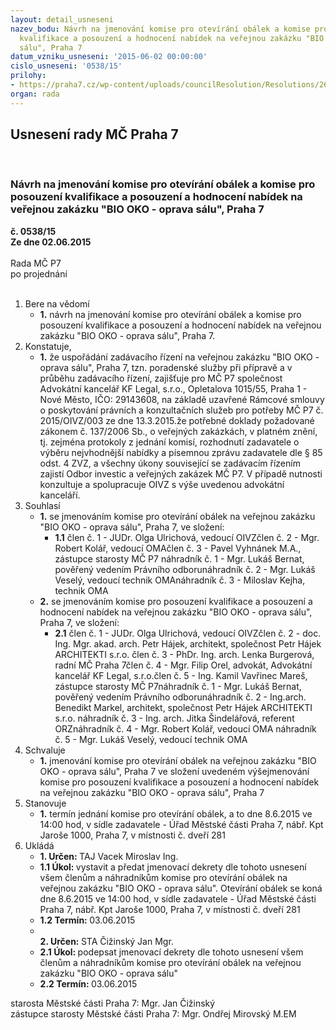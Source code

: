 ```yaml
---
layout: detail_usneseni
nazev_bodu: Návrh na jmenování komise pro otevírání obálek a komise pro posouzení
  kvalifikace a posouzení a hodnocení nabídek na veřejnou zakázku "BIO OKO - oprava
  sálu", Praha 7
datum_vzniku_usneseni: '2015-06-02 00:00:00'
cislo_usneseni: '0538/15'
prilohy:
- https://praha7.cz/wp-content/uploads/councilResolution/Resolutions/26311/33-15-1._d%c5%afvodov%c3%a1_zpr%c3%a1va.doc
organ: rada
---
```

<div id="ucUsn_pList" class="usn">
	<span><h2>Usnesení rady MČ Praha 7 </h2>
<br></span><div class="standBody">
<span><h3>Návrh na jmenování komise pro otevírání obálek a komise pro posouzení kvalifikace a posouzení a hodnocení nabídek na veřejnou zakázku "BIO OKO - oprava sálu", Praha 7</h3></span><div class="center">
		<strong>č. 0538/15</strong><br>
	</div>
<div class="center">
		<strong>Ze dne 02.06.2015</strong><br><br>
	</div>Rada MČ P7<br> po projednání<br><br><ol>
<li>Bere na vědomí<ul><li>
<strong>1.</strong> návrh na jmenování komise pro otevírání obálek a komise pro posouzení kvalifikace a posouzení a hodnocení nabídek na veřejnou zakázku "BIO OKO - oprava sálu", Praha 7.</li></ul>
</li>
<li>Konstatuje,<ul><li>
<strong>1.</strong> že uspořádání zadávacího řízení na veřejnou zakázku "BIO OKO - oprava sálu", Praha 7, tzn. poradenské služby při přípravě a v průběhu zadávacího řízení, zajišťuje pro MČ P7 společnost Advokátní kancelář KF Legal, s.r.o., Opletalova 1015/55, Praha 1 - Nové Město, IČO: 29143608, na základě uzavřené Rámcové smlouvy o poskytování právních a konzultačních služeb pro potřeby MČ P7  č. 2015/OIVZ/003 ze dne 13.3.2015.že potřebné doklady požadované zákonem č. 137/2006 Sb., o veřejných zakázkách, v platném znění, tj. zejména protokoly z jednání komisí, rozhodnutí zadavatele o výběru nejvhodnější nabídky  a písemnou zprávu zadavatele dle § 85 odst. 4 ZVZ, a všechny úkony související se zadávacím řízením zajistí Odbor investic a veřejných zakázek MČ P7. V případě nutnosti konzultuje a spolupracuje OIVZ s výše uvedenou advokátní kanceláří.</li></ul>
</li>
<li>Souhlasí<ul>
<li>
<strong>1.</strong> se jmenováním komise pro otevírání obálek  na veřejnou zakázku "BIO OKO - oprava sálu", Praha 7, ve složení:<ul><li>
<strong>1.1</strong> člen č. 1 -  JUDr. Olga Ulrichová, vedoucí OIVZčlen č. 2 - Mgr. Robert Kolář, vedoucí OMAčlen č. 3 -  Pavel Vyhnánek M.A., zástupce starosty MČ P7 náhradník č. 1 - Mgr. Lukáš Bernat, pověřený vedením Právního odborunáhradník č. 2 - Mgr. Lukáš Veselý, vedoucí technik OMAnáhradník č. 3 - Miloslav Kejha, technik OMA </li></ul>
</li>
<li>
<strong>2.</strong> se jmenováním komise pro posouzení kvalifikace a posouzení a hodnocení nabídek na veřejnou zakázku "BIO OKO - oprava sálu", Praha 7, ve složení:<ul><li>
<strong>2.1</strong> člen č. 1 -  JUDr. Olga Ulrichová, vedoucí OIVZčlen č. 2 - doc. Ing. Mgr. akad. arch. Petr Hájek, architekt, společnost Petr Hájek ARCHITEKTI s.r.o.  člen č. 3 - PhDr. Ing. arch. Lenka Burgerová, radní MČ Praha 7člen č. 4 - Mgr. Filip Orel, advokát, Advokátní kancelář KF Legal, s.r.o.člen č. 5 - Ing. Kamil Vavřinec Mareš, zástupce starosty MČ P7náhradník č. 1 - Mgr. Lukáš Bernat, pověřený vedením Právního odborunáhradník č. 2 - Ing.arch. Benedikt Markel, architekt, společnost Petr Hájek ARCHITEKTI s.r.o. náhradník č. 3 - Ing. arch. Jitka Šindelářová, referent ORZnáhradník č. 4 - Mgr. Robert Kolář, vedoucí OMA   náhradník č. 5 - Mgr. Lukáš Veselý, vedoucí technik OMA </li></ul>
</li>
</ul>
</li>
<li>Schvaluje<ul><li>
<strong>1.</strong> jmenování komise pro otevírání obálek na veřejnou zakázku "BIO OKO - oprava sálu", Praha 7 ve složení uvedeném výšejmenování komise pro posouzení kvalifikace a posouzení a hodnocení nabídek na veřejnou zakázku "BIO OKO - oprava sálu", Praha 7</li></ul>
</li>
<li>Stanovuje<ul><li>
<strong>1.</strong> termín jednání komise pro otevírání obálek, a to dne 8.6.2015 ve 14:00 hod, v sídle zadavatele - Úřad Městské části Praha 7, nábř. Kpt Jaroše 1000, Praha 7, v místnosti č. dveří 281</li></ul>
</li>
<li>Ukládá<ul>
<li>
<strong>1. Určen: </strong>TAJ Vacek Miroslav Ing.</li>
<li>
<strong>1.1 Úkol: </strong>vystavit a předat jmenovací dekrety dle tohoto usnesení všem členům a náhradníkům komise pro otevírání obálek na veřejnou zakázku "BIO OKO - oprava sálu". Otevírání obálek  se koná dne 8.6.2015 ve 14:00 hod, v sídle zadavatele - Úřad Městské části Praha 7, nábř. Kpt Jaroše 1000, Praha 7, v místnosti č. dveří 281</li>
<li>
<strong>1.2 Termín: </strong>03.06.2015</li>
<li>
<strong><br>2. Určen: </strong>STA Čižinský Jan Mgr.</li>
<li>
<strong>2.1 Úkol: </strong>podepsat jmenovací dekrety dle tohoto usnesení všem členům a náhradníkům komise pro otevírání obálek na veřejnou zakázku "BIO OKO - oprava sálu"</li>
<li>
<strong>2.2 Termín: </strong>03.06.2015</li>
</ul>
</li>
</ol>starosta Městské části Praha 7: Mgr. Jan Čižinský<br>zástupce starosty Městské části Praha 7: Mgr. Ondřej Mirovský M.EM 
</div>
</div>